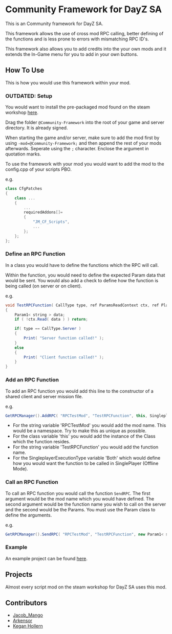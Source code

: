 # Community Framework for DayZ SA
This is an Community framework for DayZ SA.

This framework allows the use of cross mod RPC calling, better defining of the functions and is less prone to errors with mismatching RPC ID's.

This framework also allows you to add credits into the your own mods and it extends the In-Game menu for you to add in your own buttons.

## How To Use

This is how you would use this framework within your mod. 

### OUTDATED: Setup

You would want to install the pre-packaged mod found on the steam workshop [here](https://steamcommunity.com/sharedfiles/filedetails/?id=1559212036).

Drag the folder `@Community-Framework` into the root of your game and server directory. It is already signed.

When starting the game and/or server, make sure to add the mod first by using `-mod=@Community-Framework;` and then append the rest of your mods afterwards. Seperate using the `;` character. Enclose the argument in quotation marks.

To use the framework with your mod you would want to add the mod to the config.cpp of your scripts PBO.

e.g.

```cpp
class CfgPatches
{
    class ...
    {
        ...
        requiredAddons[]=
        {
            "JM_CF_Scripts",
            ...
        };
    };
};
```

### Define an RPC Function
In a class you would have to define the functions which the RPC will call. 

Within the function, you would need to define the expected Param data that would be sent. You would also add a check to define how the function is being called (on server or on client). 

e.g.

```java
void TestRPCFunction( CallType type, ref ParamsReadContext ctx, ref PlayerIdentity sender, ref Object target )
{
    Param1< string > data;
    if ( !ctx.Read( data ) ) return;

    if( type == CallType.Server )
    {
        Print( "Server function called!" );
    }
    else
    {
        Print( "Client function called!" );
    }
}
```

### Add an RPC Function
To add an RPC function you would add this line to the constructor of a shared client and server mission file.

e.g.

```java
GetRPCManager().AddRPC( "RPCTestMod", "TestRPCFunction", this, SingleplayerExecutionType.Both ); 
```

* For the string variable 'RPCTestMod' you would add the mod name. This would be a namespace. Try to make this as unique as possible.
* For the class variable 'this' you would add the instance of the Class which the function resides.
* For the string variable 'TestRPCFunction' you would add the function name. 
* For the SingleplayerExecutionType variable 'Both' which would define how you would want the function to be called in SinglePlayer (Offline Mode).

### Call an RPC Function
To call an RPC function you would call the function `SendRPC`. The first argument would be the mod name which you would have defined. The second argument would be the function name you wish to call on the server and the second would be the Params. You must use the Param class to define the arguments.

e.g.

```java
GetRPCManager().SendRPC( "RPCTestMod", "TestRPCFunction", new Param1< string >( "Hello, World!" ) );  
```

### Example
An example project can be found [here](https://github.com/Jacob-Mango/DayZ-SampleMod/blob/master/MyPrefix/MyMod/Scripts/5_Mission/TestGame.c).

## Projects

Almost every script mod on the steam workshop for DayZ SA uses this mod.

## Contributors

* [Jacob_Mango](https://github.com/Jacob-Mango)
* [Arkensor](https://github.com/Arkensor)
* [Kegan Hollern](https://gitlab.desolationredux.com/kegan)
